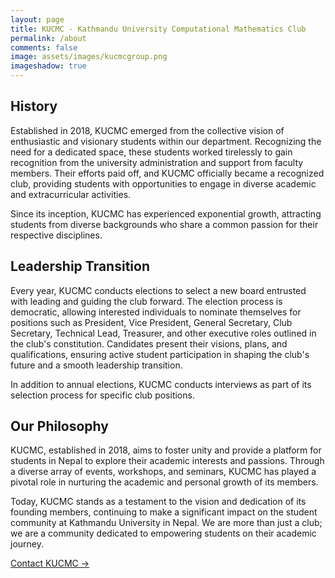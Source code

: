 ```yaml
---
layout: page
title: KUCMC - Kathmandu University Computational Mathematics Club
permalink: /about
comments: false
image: assets/images/kucmcgroup.png
imageshadow: true
---
```



## History

Established in 2018, KUCMC emerged from the collective vision of enthusiastic and visionary students within our department. Recognizing the need for a dedicated space, these students worked tirelessly to gain recognition from the university administration and support from faculty members. Their efforts paid off, and KUCMC officially became a recognized club, providing students with opportunities to engage in diverse academic and extracurricular activities.

Since its inception, KUCMC has experienced exponential growth, attracting students from diverse backgrounds who share a common passion for their respective disciplines.

## Leadership Transition

Every year, KUCMC conducts elections to select a new board entrusted with leading and guiding the club forward. The election process is democratic, allowing interested individuals to nominate themselves for positions such as President, Vice President, General Secretary, Club Secretary, Technical Lead, Treasurer, and other executive roles outlined in the club's constitution. Candidates present their visions, plans, and qualifications, ensuring active student participation in shaping the club's future and a smooth leadership transition.

In addition to annual elections, KUCMC conducts interviews as part of its selection process for specific club positions.

## Our Philosophy

KUCMC, established in 2018, aims to foster unity and provide a platform for students in Nepal to explore their academic interests and passions. Through a diverse array of events, workshops, and seminars, KUCMC has played a pivotal role in nurturing the academic and personal growth of its members.

Today, KUCMC stands as a testament to the vision and dedication of its founding members, continuing to make a significant impact on the student community at Kathmandu University in Nepal. We are more than just a club; we are a community dedicated to empowering students on their academic journey.

<a target="_blank" href="http://127.0.0.1:4000/contact" class="btn btn-dark"> Contact KUCMC &rarr;</a>

